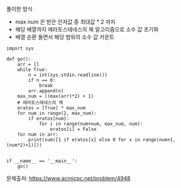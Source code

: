 풀이한 방식 
- max num 은 받은 인자값 중 최대값 * 2 까지
- 해당 배열까지 에라토스테네스의 체 알고리즘으로 소수 값 초기화
- 배열 순환 돌면서 해당 범위의 소수 값 카운트 
```python3
import sys

def go():
    arr = []
    while True:
        n = int(sys.stdin.readline())
        if n == 0:
            break
        arr.append(n)
    max_num = ((max(arr)*2) + 1)
    # 에라토스테네스의 체
    eratos = [True] * max_num
    for num in range(2, max_num):
        if eratos[num]:
            for i in range(num+num, max_num, num):
                eratos[i] = False
    for num in arr:
        print(sum([1 if eratos[x] else 0 for x in range(num+1, (num*2)+1)]))


if __name__ == '__main__':
    go()
```
문제출처: https://www.acmicpc.net/problem/4948

